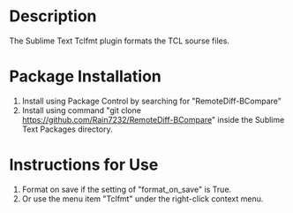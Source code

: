 # Description
The Sublime Text Tclfmt plugin formats the TCL sourse files. 

# Package Installation
1. Install using Package Control by searching for "RemoteDiff-BCompare"
2. Install using command "git clone https://github.com/Rain7232/RemoteDiff-BCompare" inside the Sublime Text Packages directory.

# Instructions for Use
1. Format on save if the setting of "format_on_save" is True.
2. Or use the menu item "Tclfmt" under the right-click context menu.

